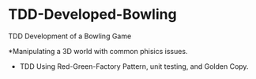 # TDD-Developed-Bowling
TDD Development of a Bowling Game

*Manipulating a 3D world with common phisics issues.
* TDD Using Red-Green-Factory Pattern, unit testing, and Golden Copy.

